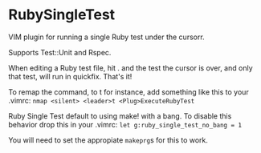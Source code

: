 RubySingleTest
==============

VIM plugin for running a single Ruby test under the cursorr.

Supports Test::Unit and Rspec.

When editing a Ruby test file, hit
<leader>.
and the test the cursor is over, and only that test, will run in quickfix.
That's it!

To remap the command, to <leader>t for instance, add something
like this to your .vimrc:
`nmap <silent> <leader>t <Plug>ExecuteRubyTest`

Ruby Single Test default to using make! with a bang.  To disable
this behavior drop this in your .vimrc:
`let g:ruby_single_test_no_bang = 1`

You will need to set the appropiate `makeprg`s for this to work.

